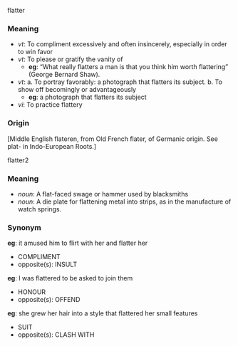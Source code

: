 flatter
### Meaning
+ _vt_: To compliment excessively and often insincerely, especially in order to win favor
+ _vt_: To please or gratify the vanity of
    + __eg__:  “What really flatters a man is that you think him worth flattering” (George Bernard Shaw).
+ _vt_: 
   a. To portray favorably:
      a photograph that flatters its subject.
   b. To show off becomingly or advantageously
    + __eg__: a photograph that flatters its subject
+ _vi_: To practice flattery

### Origin

[Middle English flateren, from Old French flater, of Germanic origin. See plat- in Indo-European Roots.]

flatter2
### Meaning
+ _noun_: A flat-faced swage or hammer used by blacksmiths
+ _noun_: A die plate for flattening metal into strips, as in the manufacture of watch springs.

### Synonym

__eg__: it amused him to flirt with her and flatter her

+ COMPLIMENT
+ opposite(s): INSULT

__eg__: I was flattered to be asked to join them

+ HONOUR
+ opposite(s): OFFEND

__eg__: she grew her hair into a style that flattered her small features

+ SUIT
+ opposite(s): CLASH WITH


